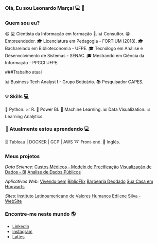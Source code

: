 ### Olá, Eu sou Leonardo Marçal 💻 👋

### Quem sou eu?

😃 💻 Cientista da Informação em formação 🥰.
📊 Consultor.
😁 Empreendedor.
🎓 Licenciatura em Pedagogia - FORTIUM (2018).
🎓 Bacharelado em Biblioteconomia - UFPE.
🎓 Tecnólogo em Análise e Desenvolvimento de Sistemas - SENAC.
🎓 Mestrando em Ciência da Informação - PPGCI UFPE.

###Trabalho atual

📊 Business Tech Analyst I - Grupo Boticário. 
📚 Pesquisador CAPES. 

### 💡 Skills 💻
🐍 Python.
📈 R.
🧮 Power BI.
🔮 Machine Learning.
📊 Data Visualization.
📊 Learning Analytics.

### 🔋 Atualmente estou aprendendo  💻
🗄 Tableau | DOCKER | GCP | AWS
➿ Front-end.
🔅 Inglês.

### Meus projetos

*Data Science:*
[Custos Médicos - Modelo de Precificação](https://github.com/Leonnmarshall/Data-Science/tree/master/Aula%203)
[Visualização de Dados - BI](https://github.com/Leonnmarshall/Data-Science/tree/master/Aula2)
[Analise de Dados Públicos](https://github.com/Leonnmarshall/dataAnalytics)

*Aplicativos Web:*
[Vivendo bem](https://github.com/Leonnmarshall/app-vivendo-bem)
[BiblioFlix](https://github.com/Leonnmarshall/BiblioFlix)
[Barbearia Deodado](https://github.com/Leonnmarshall/webDeveloper)
[Sua Casa em Hogwarts](https://github.com/Leonnmarshall/CasaHogwarts-.git)

*Sites:*
[Instituto Latinoamericano de Valores Humanos](https://institutovaloreshumanos.org/)
[Edilene Silva - WebSite](https://edilenesilva.com.br)

### Encontre-me neste mundo 🌎
* [Linkedin](www.linkedin.com/in/leonnmarshall)
* [Instagram](https://www.instagram.com/coding_life.py/)
* [Lattes](http://lattes.cnpq.br/2936385010552177)


